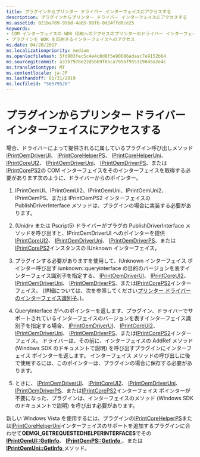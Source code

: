 ```yaml
---
title: プラグインからプリンター ドライバー インターフェイスにアクセスする
description: プラグインからプリンター ドライバー インターフェイスにアクセスする
ms.assetid: 021ba789-99bd-4ab5-98fb-0d24ffd0ce25
keywords:
- COM インターフェイスの WDK 印刷へのアクセスのプリンターのドライバー インターフェイスします。
- プラグインを WDK を印刷するインターフェイスへのアクセス
ms.date: 04/20/2017
ms.localizationpriority: medium
ms.openlocfilehash: 5fd903fec5c4e4c8d8f5e90686adaac7e9152b64
ms.sourcegitcommit: a33b7978e22d5bb9f65ca7056f955319049a2e4c
ms.translationtype: MT
ms.contentlocale: ja-JP
ms.lasthandoff: 01/31/2019
ms.locfileid: "56579520"
---
```

# <a name="accessing-printer-driver-interfaces-from-plug-ins"></a>プラグインからプリンター ドライバー インターフェイスにアクセスする





場合、ドライバーによって提供されるに属しているプラグイン呼び出しメソッド[IPrintOemDriverUI](iprintoemdriverui-com-interface.md)、 [IPrintCoreHelperPS](https://msdn.microsoft.com/library/windows/hardware/ff552906)、 [IPrintCoreHelperUni](https://msdn.microsoft.com/library/windows/hardware/ff552940)、 [IPrintCoreUI2](iprintcoreui2-com-interface.md)、 [IPrintOemDriverUni](iprintoemdriveruni-com-interface.md)、 [IPrintOemDriverPS](iprintoemdriverps-com-interface.md)、または[IPrintCorePS2](iprintcoreps2-com-interface.md)の COM インターフェイスをそのインターフェイスを取得する必要があります次のように、ドライバーからのポインター。

1.  IPrintOemUI、IPrintOemUI2、IPrintOemUni、IPrintOemUni2、IPrintOemPS、または IPrintOemPS2 インターフェイスの PublishDriverInterface メソッドは、プラグインの場合に実装する必要があります。

2.  (Unidrv または Pscript5) ドライバーがプラグの PublishDriverInterface メソッドを呼び出すと、IPrintOemDriverUI へのポインターを提供[IPrintCoreUI2](iprintcoreui2-com-interface.md)、 [IPrintOemDriverUni](iprintoemdriveruni-com-interface.md)、 [IPrintOemDriverPS](iprintoemdriverps-com-interface.md)、または[IPrintCorePS2](iprintcoreps2-com-interface.md)インスタンスの IUnknown インターフェイス。

3.  プラグインする必要がありますを使用して、IUnknown インターフェイス ポインター呼び出す iunknown::queryinterface の目的のバージョンを表すインターフェイス識別子を指定する、 [IPrintOemDriverUI](iprintoemdriverui-com-interface.md)、 [IPrintCoreUI2](iprintcoreui2-com-interface.md)、 [IPrintOemDriverUni](iprintoemdriveruni-com-interface.md)、 [IPrintOemDriverPS](iprintoemdriverps-com-interface.md)、または[IPrintCorePS2](iprintcoreps2-com-interface.md)インターフェイス。 (詳細については、次を参照してください[プリンター ドライバーのインターフェイス識別子](interface-identifiers-for-printer-drivers.md)。)。

4.  QueryInterface がへのポインターを返します、プラグイン、ドライバーでサポートされているインターフェイスのバージョンを表すインターフェイス識別子を指定する場合、 [IPrintOemDriverUI](iprintoemdriverui-com-interface.md)、 [IPrintCoreUI2](iprintcoreui2-com-interface.md)、 [IPrintOemDriverUni](iprintoemdriveruni-com-interface.md)、 [IPrintOemDriverPS](iprintoemdriverps-com-interface.md)、または[IPrintCorePS2](iprintcoreps2-com-interface.md)インターフェイス。 ドライバーは、その前に、インターフェイスの AddRef メソッド (Windows SDK のドキュメントで説明) を呼び出すプラグインにインターフェイス ポインターを返します。 インターフェイス メソッドの呼び出しに後で使用するには、このポインターは、プラグインの場合に保存する必要があります。

5.  ときに、 [IPrintOemDriverUI](iprintoemdriverui-com-interface.md)、 [IPrintCoreUI2](iprintcoreui2-com-interface.md)、 [IPrintOemDriverUni](iprintoemdriveruni-com-interface.md)、 [IPrintOemDriverPS](iprintoemdriverps-com-interface.md)、または[IPrintCorePS2](iprintcoreps2-com-interface.md)インターフェイス ポインターが不要になった、プラグインは、インターフェイスのメソッド (Windows SDK のドキュメントで説明) を呼び出す必要があります。

新しい Windows Vista を使用するには、プラグインの[IPrintCoreHelperPS](https://msdn.microsoft.com/library/windows/hardware/ff552906)または[IPrintCoreHelperUni](https://msdn.microsoft.com/library/windows/hardware/ff552940)インターフェイスのサポートを追加するプラグインに合わせて**OEMGI\_GETREQUESTEDHELPERINTERFACES**でその[ **IPrintOemUI::GetInfo**](https://msdn.microsoft.com/library/windows/hardware/ff554178)、 [ **IPrintOemPS::GetInfo** ](https://msdn.microsoft.com/library/windows/hardware/ff553221)、または[ **IPrintOemUni::GetInfo** ](https://msdn.microsoft.com/library/windows/hardware/ff554256)メソッド。

 

 




